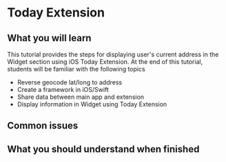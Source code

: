 # Today Extension

<!-- screenshots and gifs from licecap (http://www.cockos.com/licecap/), include them in a screenshots folder and reference with relative links -->

## What you will learn

This tutorial provides the steps for displaying user's current address in the Widget section using iOS Today Extension. 
At the end of this tutorial, students will be familiar with the following topics

* Reverse geocode lat/long to address
* Create a framework in iOS/Swift
* Share data between main app and extension
* Display information in Widget using Today Extension

## Common issues

<!-- faq list of common issues students run into -->

## What you should understand when finished

<!-- list of check for understanding questions the student should be able to answer when finished -->
